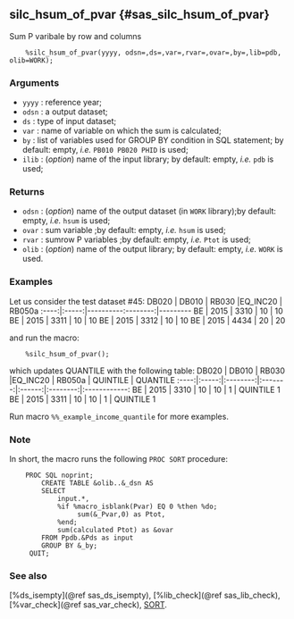 ## silc_hsum_of_pvar {#sas_silc_hsum_of_pvar}
Sum P varibale by row and  columns

~~~sas
	%silc_hsum_of_pvar(yyyy, odsn=,ds=,var=,rvar=,ovar=,by=,lib=pdb, olib=WORK);
~~~
		   				
### Arguments
* `yyyy` : reference year;  
* `odsn` : a output dataset;
* `ds`   : type of input dataset;
* `var`  : name of variable on which the sum is calculated;
* `by`   : list of variables used for GROUP BY condition in SQL statement; by default: empty, _i.e._ `PB010 PB020 PHID` 
	is used;
* `ilib` : (_option_) name of the input library; by default: empty, _i.e._ `pdb` is used;
  
### Returns
* `odsn` : (_option_) name of the output dataset (in `WORK` library);by default: empty, _i.e._ `hsum` is used;
* `ovar` :  sum variable ;by default: empty, _i.e._ `hsum` is used;
* `rvar` :  sumrow P  variables ;by default: empty, _i.e._ `Ptot` is used;
* `olib` : (_option_) name of the output library; by default: empty, _i.e._ `WORK` is used.

### Examples
Let us consider the test dataset #45:
DB020 | DB010 |   RB030  |EQ_INC20 | RB050a
:----:|:-----:|----------:--------:|---------
 BE   | 2015  |   3310   |   10    |   10 
 BE   | 2015  |   3311   |   10    |   10 
 BE   | 2015  |   3312   |   10    |   10 
 BE   | 2015  |   4434   |   20	   |   20 


and run the macro:
	
~~~sas
	%silc_hsum_of_pvar();
~~~
which updates QUANTILE with the following table:
DB020 | DB010 |   RB030  |EQ_INC20 | RB050a | QUINTILE |    QUANTILE
:----:|:-----:|:--------:|:-------:|:------:|:--------:|:------------:
  BE  |	2015  |	  3310	 |   10	   |  10	|     1    |  QUINTILE  1
  BE  |	2015  |	  3311	 |   10	   |  10	|     1    |  QUINTILE  1

 
Run macro `%%_example_income_quantile` for more examples.

### Note
In short, the macro runs the following `PROC SORT` procedure:

~~~sas
	PROC SQL noprint;
		CREATE TABLE &olib..&_dsn AS 
		SELECT
			input.*,		    
			%if %macro_isblank(Pvar) EQ 0 %then %do;
				 sum(&_Pvar,0) as Ptot,
			%end;
			sum(calculated Ptot) as &ovar
		FROM Ppdb.&Pds as input 
		GROUP BY &_by;
	 QUIT;
~~~

### See also
[%ds_isempty](@ref sas_ds_isempty), [%lib_check](@ref sas_lib_check), [%var_check](@ref sas_var_check),
[SORT](http://support.sas.com/documentation/cdl/en/proc/61895/HTML/default/viewer.htm#a000057941.htm).
